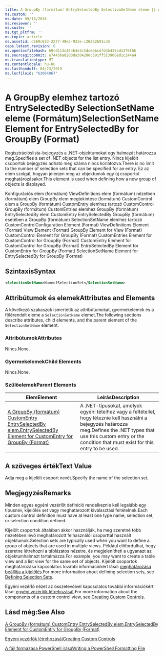 ```yaml
---
title: A GroupBy (formátum) EntrySelectedBy SelectionSetName eleme |} A Microsoft Docs
ms.custom: ''
ms.date: 09/13/2016
ms.reviewer: ''
ms.suite: ''
ms.tgt_pltfrm: ''
ms.topic: article
ms.assetid: d569c623-2277-49e3-933e-c26262b91cd5
caps.latest.revision: 6
ms.openlocfilehash: 69cd113c444b4e3c5dceabcdfddb439cd1376f6b
ms.sourcegitcommit: e7445ba8203da304286c591ff513900ad1c244a4
ms.translationtype: MT
ms.contentlocale: hu-HU
ms.lasthandoff: 04/23/2019
ms.locfileid: "62064067"
---
```

# <a name="selectionsetname-element-for-entryselectedby-for-groupby-format"></a><span data-ttu-id="2a4fa-102">A GroupBy elemhez tartozó EntrySelectedBy SelectionSetName eleme (Formátum)</span><span class="sxs-lookup"><span data-stu-id="2a4fa-102">SelectionSetName Element for EntrySelectedBy for GroupBy (Format)</span></span>

<span data-ttu-id="2a4fa-103">Regisztrációslista-bejegyzés a .NET-objektumokat egy halmazát határozza meg.</span><span class="sxs-lookup"><span data-stu-id="2a4fa-103">Specifies a set of .NET objects for the list entry.</span></span> <span data-ttu-id="2a4fa-104">Nincs kijelölt csoportok bejegyzés adható meg száma nincs korlátozva.</span><span class="sxs-lookup"><span data-stu-id="2a4fa-104">There is no limit to the number of selection sets that can be specified for an entry.</span></span> <span data-ttu-id="2a4fa-105">Ez az elem szolgál, hogyan jelenjen meg az objektumok egy új csoportot meghatározásakor.</span><span class="sxs-lookup"><span data-stu-id="2a4fa-105">This element is used when defining how a new group of objects is displayed.</span></span>

<span data-ttu-id="2a4fa-106">Konfigurációs elem (formátum) ViewDefinitions elem (formátum) nézetben (formátum) elem GroupBy elem megtekintése (formátum) CustomControl elem a GroupBy (formátum) CustomEntry elemhez tartozó CustomControl GroupBy (formátum) CustomEntries elemhez GroupBy (formátum) EntrySelectedBy elem CustomEntry EntrySelectedBy GroupBy (formátum) esetében a GroupBy (formátum) SelectionSetName elemhez tartozó CustomControl</span><span class="sxs-lookup"><span data-stu-id="2a4fa-106">Configuration Element (Format) ViewDefinitions Element (Format) View Element (Format) GroupBy Element for View (Format) CustomControl Element for GroupBy (Format) CustomEntries Element for CustomControl for GroupBy (Format) CustomEntry Element for CustomControl for GroupBy (Format) EntrySelectedBy Element for CustomEntry for GroupBy (Format) SelectionSetName Element for EntrySelectedBy for GroupBy (Format)</span></span>

## <a name="syntax"></a><span data-ttu-id="2a4fa-107">Szintaxis</span><span class="sxs-lookup"><span data-stu-id="2a4fa-107">Syntax</span></span>

```xml
<SelectionSetName>NameofSelectionSet</SelectionSetName>
```

## <a name="attributes-and-elements"></a><span data-ttu-id="2a4fa-108">Attribútumok és elemek</span><span class="sxs-lookup"><span data-stu-id="2a4fa-108">Attributes and Elements</span></span>

<span data-ttu-id="2a4fa-109">A következő szakaszok ismertetik az attribútumokat, gyermekelemek és a fölérendelt eleme a `SelectionSetName` elemet.</span><span class="sxs-lookup"><span data-stu-id="2a4fa-109">The following sections describe attributes, child elements, and the parent element of the `SelectionSetName` element.</span></span>

### <a name="attributes"></a><span data-ttu-id="2a4fa-110">Attribútumok</span><span class="sxs-lookup"><span data-stu-id="2a4fa-110">Attributes</span></span>

<span data-ttu-id="2a4fa-111">Nincs.</span><span class="sxs-lookup"><span data-stu-id="2a4fa-111">None.</span></span>

### <a name="child-elements"></a><span data-ttu-id="2a4fa-112">Gyermekelemek</span><span class="sxs-lookup"><span data-stu-id="2a4fa-112">Child Elements</span></span>

<span data-ttu-id="2a4fa-113">Nincs.</span><span class="sxs-lookup"><span data-stu-id="2a4fa-113">None.</span></span>

### <a name="parent-elements"></a><span data-ttu-id="2a4fa-114">Szülőelemek</span><span class="sxs-lookup"><span data-stu-id="2a4fa-114">Parent Elements</span></span>

|<span data-ttu-id="2a4fa-115">Elem</span><span class="sxs-lookup"><span data-stu-id="2a4fa-115">Element</span></span>|<span data-ttu-id="2a4fa-116">Leírás</span><span class="sxs-lookup"><span data-stu-id="2a4fa-116">Description</span></span>|
|-------------|-----------------|
|[<span data-ttu-id="2a4fa-117">A GroupBy (formátum) CustomEntry EntrySelectedBy elem.</span><span class="sxs-lookup"><span data-stu-id="2a4fa-117">EntrySelectedBy Element for CustomEntry for GroupBy (Format)</span></span>](./entryselectedby-element-for-customentry-for-groupby-format.md)|<span data-ttu-id="2a4fa-118">A .NET-típusokat, amelyek egyéni tételhez vagy a feltétellel, hogy léteznie kell használni a bejegyzés határozza meg.</span><span class="sxs-lookup"><span data-stu-id="2a4fa-118">Defines the .NET types that use this custom entry or the condition that must exist for this entry to be used.</span></span>|

## <a name="text-value"></a><span data-ttu-id="2a4fa-119">A szöveges érték</span><span class="sxs-lookup"><span data-stu-id="2a4fa-119">Text Value</span></span>

<span data-ttu-id="2a4fa-120">Adja meg a kijelölt csoport nevét.</span><span class="sxs-lookup"><span data-stu-id="2a4fa-120">Specify the name of the selection set.</span></span>

## <a name="remarks"></a><span data-ttu-id="2a4fa-121">Megjegyzés</span><span class="sxs-lookup"><span data-stu-id="2a4fa-121">Remarks</span></span>

<span data-ttu-id="2a4fa-122">Minden egyes egyéni vezérlőt definíció rendelkeznie kell legalább egy típusnév, kijelölés set vagy meghatározott kiválasztási feltételnek.</span><span class="sxs-lookup"><span data-stu-id="2a4fa-122">Each custom control definition must have at least one type name, selection set, or selection condition defined.</span></span>

<span data-ttu-id="2a4fa-123">Kijelölt csoportok általában akkor használják, ha meg szeretné több nézetében lévő meghatározott felhasználói csoporttal használt objektumok.</span><span class="sxs-lookup"><span data-stu-id="2a4fa-123">Selection sets are typically used when you want to define a group of objects that are used in multiple views.</span></span> <span data-ttu-id="2a4fa-124">Például előfordulhat, hogy szeretne létrehozni a táblázatos nézetre, és megjelenítheti a ugyanazt az objektumhalmazt tartalmazza.</span><span class="sxs-lookup"><span data-stu-id="2a4fa-124">For example, you may want to create a table view and a list view for the same set of objects.</span></span> <span data-ttu-id="2a4fa-125">Kijelölt csoportok meghatározása kapcsolatos további információkért lásd: [meghatározása beállítja a kijelölés](./defining-selection-sets.md).</span><span class="sxs-lookup"><span data-stu-id="2a4fa-125">For more information about defining selection sets, see [Defining Selection Sets](./defining-selection-sets.md).</span></span>

<span data-ttu-id="2a4fa-126">Egyéni vezérlő nézet az összetevőivel kapcsolatos további információkért lásd: [egyéni vezérlők létrehozását](./creating-custom-controls.md).</span><span class="sxs-lookup"><span data-stu-id="2a4fa-126">For more information about the components of a custom control view, see [Creating Custom Controls](./creating-custom-controls.md).</span></span>

## <a name="see-also"></a><span data-ttu-id="2a4fa-127">Lásd még:</span><span class="sxs-lookup"><span data-stu-id="2a4fa-127">See Also</span></span>

[<span data-ttu-id="2a4fa-128">A GroupBy (formátum) CustomEntry EntrySelectedBy elem.</span><span class="sxs-lookup"><span data-stu-id="2a4fa-128">EntrySelectedBy Element for CustomEntry for GroupBy (Format)</span></span>](./entryselectedby-element-for-customentry-for-groupby-format.md)

[<span data-ttu-id="2a4fa-129">Egyéni vezérlők létrehozását</span><span class="sxs-lookup"><span data-stu-id="2a4fa-129">Creating Custom Controls</span></span>](./creating-custom-controls.md)

[<span data-ttu-id="2a4fa-130">A fájl formázása PowerShell írása</span><span class="sxs-lookup"><span data-stu-id="2a4fa-130">Writing a PowerShell Formatting File</span></span>](./writing-a-powershell-formatting-file.md)
